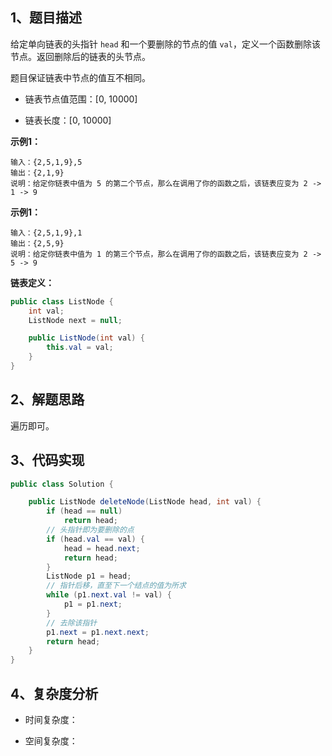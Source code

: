 ## 1、题目描述

给定单向链表的头指针 `head` 和一个要删除的节点的值 `val`，定义一个函数删除该节点。返回删除后的链表的头节点。

题目保证链表中节点的值互不相同。

+ 链表节点值范围：[0, 10000]

+ 链表长度：[0, 10000]

**示例1：**

```text
输入：{2,5,1,9},5
输出：{2,1,9}
说明：给定你链表中值为 5 的第二个节点，那么在调用了你的函数之后，该链表应变为 2 -> 1 -> 9  
```

**示例1：**

```text
输入：{2,5,1,9},1
输出：{2,5,9}
说明：给定你链表中值为 1 的第三个节点，那么在调用了你的函数之后，该链表应变为 2 -> 5 -> 9
```

**链表定义：**

```java
public class ListNode {
    int val;
    ListNode next = null;

    public ListNode(int val) {
        this.val = val;
    }
}
```

## 2、解题思路

遍历即可。

## 3、代码实现

```java
public class Solution {

    public ListNode deleteNode(ListNode head, int val) {
        if (head == null)
            return head;
        // 头指针即为要删除的点
        if (head.val == val) {
            head = head.next;
            return head;
        }
        ListNode p1 = head;
        // 指针后移，直至下一个结点的值为所求
        while (p1.next.val != val) {
            p1 = p1.next;
        }
        // 去除该指针
        p1.next = p1.next.next;
        return head;
    }
}
```

## 4、复杂度分析


+ 时间复杂度：

+ 空间复杂度：